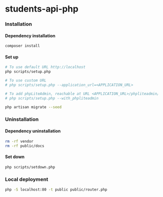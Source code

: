 # students-api-php


### Installation

#### Dependency installation

```bash
composer install
```

#### Set up

```bash
# To use default URL http://localhost
php scripts/setup.php

# To use custom URL
# php scripts/setup.php --application_url=<APPLICATION_URL>

# To add phpLiteAdmin, reachable at URL <APPLICATION_URL>/phpliteadmin/phpliteadmin.php
# php scripts/setup.php --with_phpliteadmin

php artisan migrate --seed
```

### Uninstallation

#### Dependency uninstallation

```bash
rm -rf vendor
rm -rf public/docs
```

#### Set down

```bash
php scripts/setdown.php
```

### Local deployment

```bash
php -S localhost:80 -t public public/router.php
```
